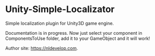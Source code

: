 # Unity-Simple-Localizator
Simple localization plugin for Unity3D game engine.

Documentation is in progress. Now just select your component in ComponentsToUse folder, add it to your GameObject and it will work!


Author site: https://nldevelop.com.
